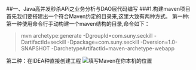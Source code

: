 ##一、Java高并发秒杀APi之业务分析与DAO层代码编写
###1.构建maven项目
首先我们要搭建出一个符合Maven约定的目录来,这里大致有两种方式。
第一种:
第一种使用命令行手动构建一个maven结构的目录,命令如下：

>mvn archetype:generate -DgroupId=com.suny.seckill -DartifactId=seckill -Dpackage=com.suny.seckill -Dversion=1.0-SNAPSHOT -DarchetypeArtifactId=maven-archetype-webapp

第二种：在IDEA种直接创建工程
 ![填写Maven在你本机的位置](../screenshot/maven工程创建1.png)  



